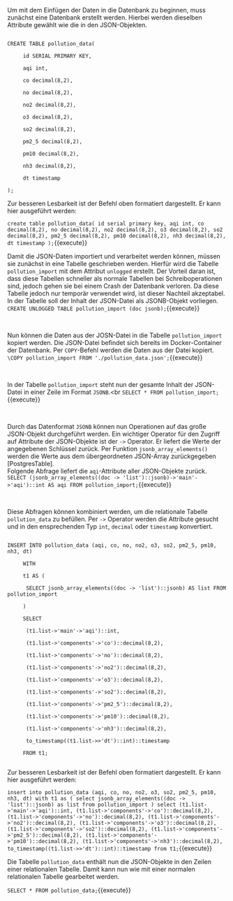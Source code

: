 Um mit dem Einfügen der Daten in die Datenbank zu beginnen, muss zunächst eine Datenbank erstellt werden.
Hierbei werden dieselben Attribute gewählt wie die in den JSON-Objekten.

<code class="language-sql">
CREATE TABLE pollution_data(<br>
	&nbsp;id SERIAL PRIMARY KEY,<br>
	&nbsp;aqi int,<br>
	&nbsp;co decimal(8,2),<br>
	&nbsp;no decimal(8,2),<br>
	&nbsp;no2 decimal(8,2),<br>
	&nbsp;o3 decimal(8,2),<br>
	&nbsp;so2 decimal(8,2),<br>
	&nbsp;pm2_5 decimal(8,2),<br>
	&nbsp;pm10 decimal(8,2),<br>
	&nbsp;nh3 decimal(8,2),<br>
	&nbsp;dt timestamp<br>
);
</code>

Zur besseren Lesbarkeit ist der Befehl oben formatiert dargestellt.
Er kann hier ausgeführt werden:

`create table pollution_data( id serial primary key, aqi int, co decimal(8,2), no decimal(8,2), no2 decimal(8,2), o3 decimal(8,2), so2 decimal(8,2), pm2_5 decimal(8,2), pm10 decimal(8,2), nh3 decimal(8,2), dt timestamp );`{{execute}}

Damit die JSON-Daten importiert und verarbeitet werden können, müssen sie zunächst in eine Tabelle geschrieben werden.
Hierfür wird die Tabelle `pollution_import` mit dem Attribut `unlogged` erstellt.
Der Vorteil daran ist, dass diese Tabellen schneller als normale Tabellen bei Schreiboperationen sind, jedoch gehen sie bei einem Crash der Datenbank verloren.
Da diese Tabelle jedoch nur temporär verwendet wird, ist dieser Nachteil akzeptabel.<br>
In der Tabelle soll der Inhalt der JSON-Datei als JSONB-Objekt vorliegen.<br>
`CREATE UNLOGGED TABLE pollution_import (doc jsonb);`{{execute}}

<br>

Nun können die Daten aus der JOSN-Datei in die Tabelle `pollution_import` kopiert werden.
Die JSON-Datei befindet sich bereits im Docker-Container der Datenbank.
Per `COPY`-Befehl werden die Daten aus der Datei kopiert.<br>
`\COPY pollution_import FROM './pollution_data.json';`{{execute}}

<br>

In der Tabelle `pollution_import` steht nun der gesamte Inhalt der JSON-Datei in einer Zeile im Format `JSONB`.<br
`SELECT * FROM pollution_import;`{{execute}}

<br>

Durch das Datenformat `JSONB` können nun Operationen auf das große JSON-Objekt durchgeführt werden.
Ein wichtiger Operator für den Zugriff auf Attribute der JSON-Objekte ist der `->` Operator.
Er liefert die Werte der angegebenen Schlüssel zurück.
Per Funktion `jsonb_array_elements()` werden die Werte aus dem übergeordneten JSON-Array zurückgegeben [PostgresTable].<br>
Folgende Abfrage liefert die `aqi`-Attribute aller JSON-Objekte zurück.<br>
`SELECT (jsonb_array_elements((doc -> 'list')::jsonb)->'main'->'aqi')::int AS aqi FROM pollution_import;`{{execute}}

<br>

Diese Abfragen können kombiniert werden, um die relationale Tabelle `pollution_data` zu befüllen.
Per `->` Operator werden die Attribute gesucht und in den ensprechenden Typ `int`, `decimal` oder `timestamp` konvertiert.<br>

<code>
INSERT INTO pollution_data (aqi, co, no, no2, o3, so2, pm2_5, pm10, nh3, dt)<br>
    &nbsp;WITH<br>
    &nbsp;t1 AS (<br>
    &nbsp;&nbsp;SELECT jsonb_array_elements((doc -> 'list')::jsonb) AS list FROM pollution_import<br>
    &nbsp;)<br>
    &nbsp;SELECT<br>
    &nbsp;&nbsp;(t1.list->'main'->'aqi')::int,<br>
    &nbsp;&nbsp;(t1.list->'components'->'co')::decimal(8,2),<br>
    &nbsp;&nbsp;(t1.list->'components'->'no')::decimal(8,2),<br>
    &nbsp;&nbsp;(t1.list->'components'->'no2')::decimal(8,2),<br>
    &nbsp;&nbsp;(t1.list->'components'->'o3')::decimal(8,2),<br>
    &nbsp;&nbsp;(t1.list->'components'->'so2')::decimal(8,2),<br>
    &nbsp;&nbsp;(t1.list->'components'->'pm2_5')::decimal(8,2),<br>
    &nbsp;&nbsp;(t1.list->'components'->'pm10')::decimal(8,2),<br>
    &nbsp;&nbsp;(t1.list->'components'->'nh3')::decimal(8,2),<br>
    &nbsp;&nbsp;to_timestamp((t1.list->>'dt')::int)::timestamp<br>
    &nbsp;FROM t1;<br>
</code>

Zur besseren Lesbarkeit ist der Befehl oben formatiert dargestellt.
Er kann hier ausgeführt werden:

`insert into pollution_data (aqi, co, no, no2, o3, so2, pm2_5, pm10, nh3, dt) with t1 as ( select jsonb_array_elements((doc -> 'list')::jsonb) as list from pollution_import ) select (t1.list->'main'->'aqi')::int, (t1.list->'components'->'co')::decimal(8,2), (t1.list->'components'->'no')::decimal(8,2), (t1.list->'components'->'no2')::decimal(8,2), (t1.list->'components'->'o3')::decimal(8,2), (t1.list->'components'->'so2')::decimal(8,2), (t1.list->'components'->'pm2_5')::decimal(8,2), (t1.list->'components'->'pm10')::decimal(8,2), (t1.list->'components'->'nh3')::decimal(8,2), to_timestamp((t1.list->>'dt')::int)::timestamp from t1;`{{execute}}

Die Tabelle `pollution_data` enthält nun die JSON-Objekte in den Zeilen einer relationalen Tabelle.
Damit kann nun wie mit einer normalen relationalen Tabelle gearbeitet werden.

`SELECT * FROM pollution_data;`{{execute}}
